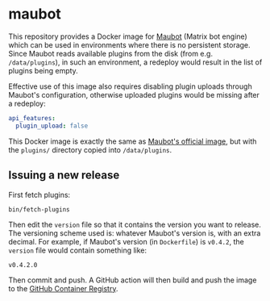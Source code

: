 # maubot
This repository provides a Docker image for [Maubot](https://maubot.xyz) (Matrix bot engine) which can be used in environments where there is no persistent storage. Since Maubot reads available plugins from the disk (from e.g. `/data/plugins`), in such an environment, a redeploy would result in the list of plugins being empty.

Effective use of this image also requires disabling plugin uploads through Maubot's configuration, otherwise uploaded plugins would be missing after a redeploy:

```yaml
api_features:
  plugin_upload: false
```

This Docker image is exactly the same as [Maubot's official image](https://mau.dev/maubot/maubot/container_registry/6?orderBy=NAME&sort=desc&search[]=), but with the `plugins/` directory copied into `/data/plugins`.

## Issuing a new release
First fetch plugins:

```shell
bin/fetch-plugins
```

Then edit the `version` file so that it contains the version you want to release. The versioning scheme used is: whatever Maubot's version is, with an extra decimal. For example, if Maubot's version (in `Dockerfile`) is `v0.4.2`, the `version` file would contain something like:

```
v0.4.2.0
```

Then commit and push. A GitHub action will then build and push the image to the [GitHub Container Registry](https://github.com/Automattic/maubot/pkgs/container/maubot).
